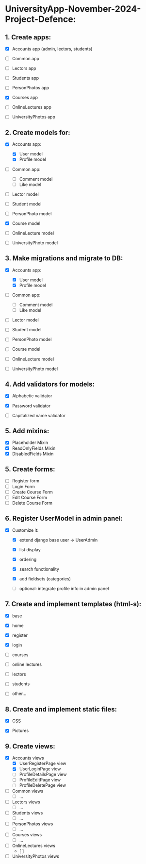 # UniversityApp-November-2024-Project-Defence:


## 1. Create apps:
- [x] Accounts app (admin, lectors, students)
- [ ] Common app
- [ ] Lectors app
- [ ] Students app
- [ ] PersonPhotos app
- [x] Courses app
- [ ] OnlineLectures app
- [ ] UniversityPhotos app


## 2. Create models for:
- [x] Accounts app:
    - [x] User model
    - [x] Profile model
- [ ] Common app:
  - [ ] Comment model
  - [ ] Like model
- [ ] Lector model
- [ ] Student model
- [ ] PersonPhoto model
- [x] Course model
- [ ] OnlineLecture model
- [ ] UniversityPhoto model


## 3. Make migrations and migrate to DB:
- [x] Accounts app:
    - [x] User model
    - [x] Profile model
- [ ] Common app:
  - [ ] Comment model
  - [ ] Like model
- [ ] Lector model
- [ ] Student model
- [ ] PersonPhoto model
- [ ] Course model
- [ ] OnlineLecture model
- [ ] UniversityPhoto model


## 4. Add validators for models:
- [x] Alphabetic validator
- [x] Password validator
- [ ] Capitalized name validator


## 5. Add mixins:
- [x] Placeholder Mixin
- [x] ReadOnlyFields Mixin
- [x] DisabledFields Mixin

## 5. Create forms:
 - [ ] Register form
 - [ ] Login Form
 - [ ] Create Course Form
 - [ ] Edit Course Form
 - [ ] Delete Course Form

## 6. Register UserModel in admin panel:
- [x] Customize it:
    - [x] extend django base user -> UserAdmin
    - [x] list display
    - [x] ordering
    - [x] search functionality
    - [x] add fieldsets (categories)
    - [ ] optional: integrate profile info in admin panel


## 7. Create and implement templates (html-s):
- [x] base
- [x] home
- [x] register
- [x] login
- [ ] courses
- [ ] online lectures
- [ ] lectors
- [ ] students
- [ ] other...


## 8. Create and implement static files:
  - [x] CSS
  - [x] Pictures


## 9. Create views:
- [x] Accounts views
  - [x] UserRegisterPage view
  - [x] UserLoginPage view
  - [ ] ProfileDetailsPage view
  - [ ] ProfileEditPage view
  - [ ] ProfileDeletePage view
- [ ] Common views
  - [ ] ...
- [ ] Lectors views
  - [ ] ...
- [ ] Students views
  - [ ] ...
- [ ] PersonPhotos views
  - [ ] ...
- [ ] Courses views
  - [ ] ...
- [ ] OnlineLectures views
  - [ ]
- [ ] UniversityPhotos views